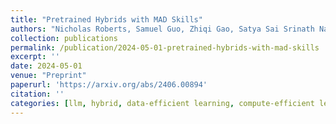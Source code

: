 ```yaml
---
title: "Pretrained Hybrids with MAD Skills"
authors: "Nicholas Roberts, Samuel Guo, Zhiqi Gao, Satya Sai Srinath Namburi, Sonia Cromp, Chengjun Wu, Chengyu Duan, Frederic Sala"
collection: publications
permalink: /publication/2024-05-01-pretrained-hybrids-with-mad-skills
excerpt: ''
date: 2024-05-01
venue: "Preprint"
paperurl: 'https://arxiv.org/abs/2406.00894'
citation: ''
categories: [llm, hybrid, data-efficient learning, compute-efficient learning]
---
```


